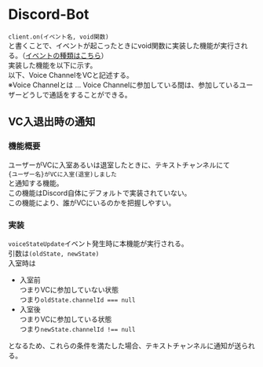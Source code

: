 # Discord-Bot

`client.on(イベント名, void関数)`  
と書くことで、イベントが起こったときにvoid関数に実装した機能が実行される。（[イベントの種類はこちら](https://discord.js.org/docs/packages/discord.js/14.18.0/Client:Class#on)）  
実装した機能を以下に示す。  
以下、Voice ChannelをVCと記述する。  
※Voice Channelとは ... Voice Channelに参加している間は、参加しているユーザーどうしで通話をすることができる。

## VC入退出時の通知
### 機能概要
ユーザーがVCに入室あるいは退室したときに、テキストチャンネルにて  
`{ユーザー名}がVCに入室(退室)しました`  
と通知する機能。  
この機能はDiscord自体にデフォルトで実装されていない。  
この機能により、誰がVCにいるのかを把握しやすい。  
### 実装
`voiceStateUpdate`イベント発生時に本機能が実行される。  
引数は`(oldState, newState)`  
入室時は
- 入室前  
つまりVCに参加していない状態  
つまり`oldState.channelId === null`
- 入室後  
つまりVCに参加している状態  
つまり`newState.channelId !== null`
  
となるため、これらの条件を満たした場合、テキストチャンネルに通知が送られる。
